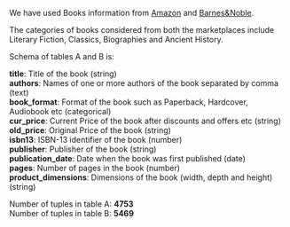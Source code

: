 We have used Books information from <a href="https://amazon.com">Amazon</a> and <a href="https://barnesandnoble.com">Barnes&Noble</a>.

The categories of books considered from both the marketplaces include Literary Fiction, Classics, Biographies and Ancient History.

Schema of tables A and B is:

<b>title</b>: Title of the book (string)<br/>
<b>authors</b>: Names of one or more authors of the book separated by comma (text)<br/>
<b>book_format</b>: Format of the book such as Paperback, Hardcover, Audiobook etc (categorical)<br/>
<b>cur_price</b>: Current Price of the book after discounts and offers etc (string)<br/>
<b>old_price</b>: Original Price of the book (string)<br/>
<b>isbn13</b>: ISBN-13 identifier of the book (number)<br/>
<b>publisher</b>: Publisher of the book (string)<br/>
<b>publication_date</b>: Date when the book was first published (date)<br/>
<b>pages</b>: Number of pages in the book (number)<br/>
<b>product_dimensions</b>: Dimensions of the book (width, depth and height) (string)<br/>


Number of tuples in table A: <b>4753</b><br/>
Number of tuples in table B: <b>5469</b><br/>


